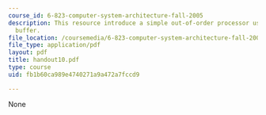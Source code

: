 ```yaml
---
course_id: 6-823-computer-system-architecture-fall-2005
description: This resource introduce a simple out-of-order processor using a reorder
  buffer.
file_location: /coursemedia/6-823-computer-system-architecture-fall-2005/fb1b60ca989e4740271a9a472a7fccd9_handout10.pdf
file_type: application/pdf
layout: pdf
title: handout10.pdf
type: course
uid: fb1b60ca989e4740271a9a472a7fccd9

---
```

None